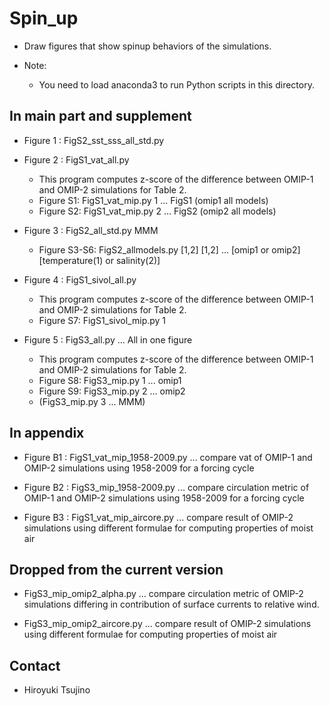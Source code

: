 Spin_up
========

  * Draw figures that show spinup behaviors of the simulations.

  * Note:
     - You need to load anaconda3 to run Python scripts in this directory.


In main part and supplement
--------

  * Figure 1 : FigS2_sst_sss_all_std.py

  * Figure 2 : FigS1_vat_all.py
     - This program computes z-score of the difference between OMIP-1 and OMIP-2 simulations for Table 2.
     - Figure S1: FigS1_vat_mip.py 1  ... FigS1 (omip1 all models)
     - Figure S2: FigS1_vat_mip.py 2  ... FigS2 (omip2 all models)

  * Figure 3 : FigS2_all_std.py MMM
     - Figure S3-S6: FigS2_allmodels.py [1,2] [1,2] ... [omip1 or omip2] [temperature(1) or salinity(2)]

  * Figure 4 : FigS1_sivol_all.py
     - This program computes z-score of the difference between OMIP-1 and OMIP-2 simulations for Table 2.
     - Figure S7: FigS1_sivol_mip.py 1

  * Figure 5 : FigS3_all.py ... All in one figure
     - This program computes z-score of the difference between OMIP-1 and OMIP-2 simulations for Table 2.
     - Figure S8: FigS3_mip.py 1 ... omip1
     - Figure S9: FigS3_mip.py 2 ... omip2
     - (FigS3_mip.py 3 ... MMM)


In appendix
--------

  * Figure B1 : FigS1_vat_mip_1958-2009.py
     ... compare vat of OMIP-1 and OMIP-2 simulations using 1958-2009 for a forcing cycle

  * Figure B2 : FigS3_mip_1958-2009.py
     ... compare circulation metric of OMIP-1 and OMIP-2 simulations using 1958-2009 for a forcing cycle

  * Figure B3 : FigS1_vat_mip_aircore.py
     ... compare result of OMIP-2 simulations using different formulae for computing properties of moist air


Dropped from the current version
--------

  * FigS3_mip_omip2_alpha.py
     ... compare circulation metric of OMIP-2 simulations differing in contribution of surface currents
         to relative wind.

  * FigS3_mip_omip2_aircore.py
     ... compare result of OMIP-2 simulations using different formulae for computing properties of moist air


Contact
--------

  * Hiroyuki Tsujino

